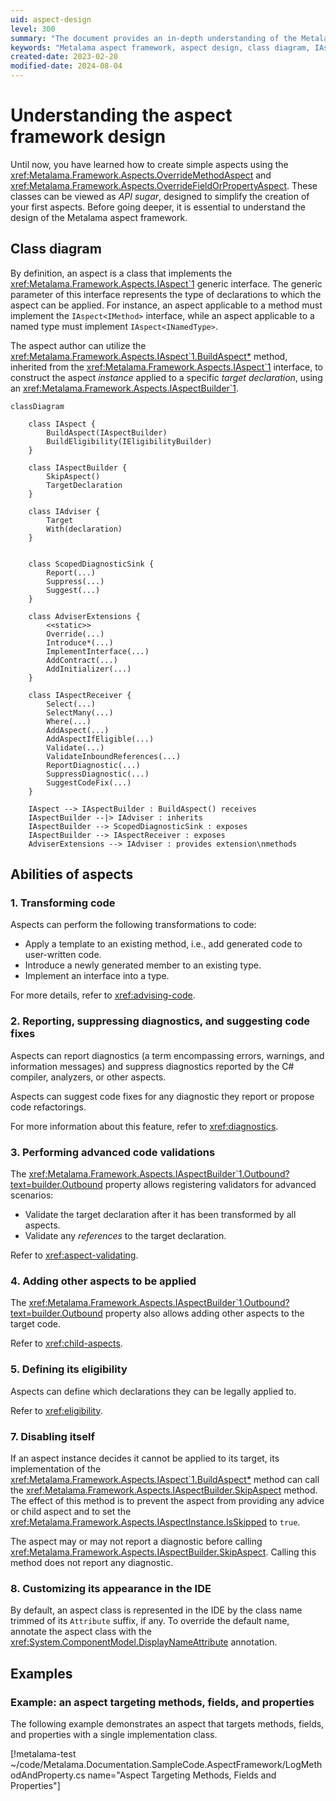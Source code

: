 ```yaml
---
uid: aspect-design
level: 300
summary: "The document provides an in-depth understanding of the Metalama aspect framework design, including its class diagram, abilities, and examples of aspects targeting methods, fields, and properties. It also explains how to customize aspect appearance in the IDE."
keywords: "Metalama aspect framework, aspect design, class diagram, IAspect interface, IAspectBuilder, code transformation, diagnostics reporting, advanced code validations, adding aspects, IDE customization"
created-date: 2023-02-20
modified-date: 2024-08-04
---
```


# Understanding the aspect framework design

Until now, you have learned how to create simple aspects using the <xref:Metalama.Framework.Aspects.OverrideMethodAspect> and <xref:Metalama.Framework.Aspects.OverrideFieldOrPropertyAspect>. These classes can be viewed as _API sugar_, designed to simplify the creation of your first aspects. Before going deeper, it is essential to understand the design of the Metalama aspect framework.

## Class diagram

By definition, an aspect is a class that implements the <xref:Metalama.Framework.Aspects.IAspect`1> generic interface. The generic parameter of this interface represents the type of declarations to which the aspect can be applied. For instance, an aspect applicable to a method must implement the `IAspect<IMethod>` interface, while an aspect applicable to a named type must implement `IAspect<INamedType>`.

The aspect author can utilize the <xref:Metalama.Framework.Aspects.IAspect`1.BuildAspect*> method, inherited from the <xref:Metalama.Framework.Aspects.IAspect`1> interface, to construct the aspect _instance_ applied to a specific _target declaration_, using an <xref:Metalama.Framework.Aspects.IAspectBuilder`1>.

```mermaid
classDiagram

    class IAspect {
        BuildAspect(IAspectBuilder)
        BuildEligibility(IEligibilityBuilder)
    }

    class IAspectBuilder {
        SkipAspect()
        TargetDeclaration
    }

    class IAdviser {
        Target
        With(declaration)
    }


    class ScopedDiagnosticSink {
        Report(...)
        Suppress(...)
        Suggest(...)
    }

    class AdviserExtensions {
        <<static>>
        Override(...)
        Introduce*(...)
        ImplementInterface(...)
        AddContract(...)
        AddInitializer(...)
    }

    class IAspectReceiver {
        Select(...)
        SelectMany(...)
        Where(...)
        AddAspect(...)
        AddAspectIfEligible(...)
        Validate(...)
        ValidateInboundReferences(...)
        ReportDiagnostic(...)
        SuppressDiagnostic(...)
        SuggestCodeFix(...)
    }

    IAspect --> IAspectBuilder : BuildAspect() receives
    IAspectBuilder --|> IAdviser : inherits
    IAspectBuilder --> ScopedDiagnosticSink : exposes
    IAspectBuilder --> IAspectReceiver : exposes
    AdviserExtensions --> IAdviser : provides extension\nmethods

```

## Abilities of aspects

### 1. Transforming code

Aspects can perform the following transformations to code:

* Apply a template to an existing method, i.e., add generated code to user-written code.
* Introduce a newly generated member to an existing type.
* Implement an interface into a type.

For more details, refer to <xref:advising-code>.

### 2. Reporting, suppressing diagnostics, and suggesting code fixes

Aspects can report diagnostics (a term encompassing errors, warnings, and information messages) and suppress diagnostics reported by the C# compiler, analyzers, or other aspects.

Aspects can suggest code fixes for any diagnostic they report or propose code refactorings.

For more information about this feature, refer to <xref:diagnostics>.

### 3. Performing advanced code validations

The <xref:Metalama.Framework.Aspects.IAspectBuilder`1.Outbound?text=builder.Outbound> property allows registering validators for advanced scenarios:

* Validate the target declaration after it has been transformed by all aspects.
* Validate any _references_ to the target declaration.

Refer to <xref:aspect-validating>.

### 4. Adding other aspects to be applied

The <xref:Metalama.Framework.Aspects.IAspectBuilder`1.Outbound?text=builder.Outbound> property also allows adding other aspects to the target code.

Refer to <xref:child-aspects>.

### 5. Defining its eligibility

Aspects can define which declarations they can be legally applied to.

Refer to <xref:eligibility>.

### 7. Disabling itself

If an aspect instance decides it cannot be applied to its target, its implementation of the <xref:Metalama.Framework.Aspects.IAspect`1.BuildAspect*> method can call the <xref:Metalama.Framework.Aspects.IAspectBuilder.SkipAspect> method. The effect of this method is to prevent the aspect from providing any advice or child aspect and to set the <xref:Metalama.Framework.Aspects.IAspectInstance.IsSkipped> to `true`.

The aspect may or may not report a diagnostic before calling <xref:Metalama.Framework.Aspects.IAspectBuilder.SkipAspect>. Calling this method does not report any diagnostic.

### 8. Customizing its appearance in the IDE

By default, an aspect class is represented in the IDE by the class name trimmed of its `Attribute` suffix, if any. To override the default name, annotate the aspect class with the <xref:System.ComponentModel.DisplayNameAttribute> annotation.

## Examples

### Example: an aspect targeting methods, fields, and properties

The following example demonstrates an aspect that targets methods, fields, and properties with a single implementation class.

[!metalama-test ~/code/Metalama.Documentation.SampleCode.AspectFramework/LogMethodAndProperty.cs name="Aspect Targeting Methods, Fields and Properties"]


